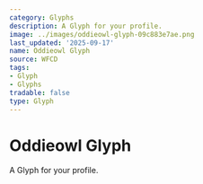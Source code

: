 ```yaml
---
category: Glyphs
description: A Glyph for your profile.
image: ../images/oddieowl-glyph-09c883e7ae.png
last_updated: '2025-09-17'
name: Oddieowl Glyph
source: WFCD
tags:
- Glyph
- Glyphs
tradable: false
type: Glyph
---
```


# Oddieowl Glyph

A Glyph for your profile.


